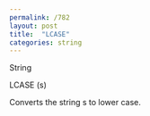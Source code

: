 ```yaml
---
permalink: /782
layout: post
title:  "LCASE"
categories: string
---
```

String

LCASE (s)

Converts the string s to lower case.

